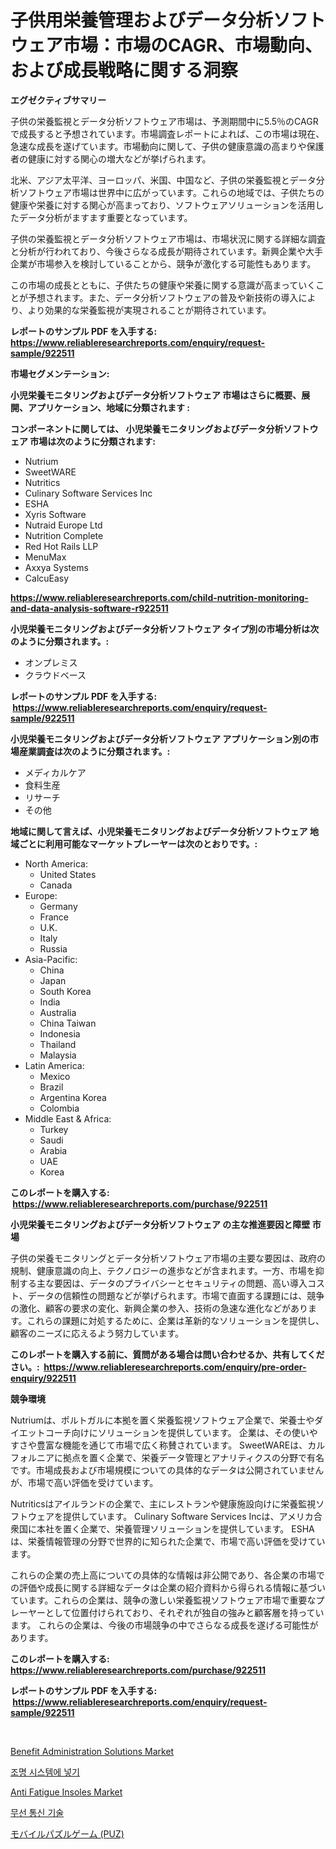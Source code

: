 <p><h1>子供用栄養管理およびデータ分析ソフトウェア市場：市場のCAGR、市場動向、および成長戦略に関する洞察</h1></p><p><strong>エグゼクティブサマリー</strong></p>
<p><p>子供の栄養監視とデータ分析ソフトウェア市場は、予測期間中に5.5％のCAGRで成長すると予想されています。市場調査レポートによれば、この市場は現在、急速な成長を遂げています。市場動向に関して、子供の健康意識の高まりや保護者の健康に対する関心の増大などが挙げられます。</p><p>北米、アジア太平洋、ヨーロッパ、米国、中国など、子供の栄養監視とデータ分析ソフトウェア市場は世界中に広がっています。これらの地域では、子供たちの健康や栄養に対する関心が高まっており、ソフトウェアソリューションを活用したデータ分析がますます重要となっています。</p><p>子供の栄養監視とデータ分析ソフトウェア市場は、市場状況に関する詳細な調査と分析が行われており、今後さらなる成長が期待されています。新興企業や大手企業が市場参入を検討していることから、競争が激化する可能性もあります。</p><p>この市場の成長とともに、子供たちの健康や栄養に関する意識が高まっていくことが予想されます。また、データ分析ソフトウェアの普及や新技術の導入により、より効果的な栄養監視が実現されることが期待されています。</p></p>
<p><strong>レポートのサンプル PDF を入手する: <a href="https://www.reliableresearchreports.com/enquiry/request-sample/922511">https://www.reliableresearchreports.com/enquiry/request-sample/922511</a></strong></p>
<p><strong>市場セグメンテーション:</strong></p>
<p><strong> 小児栄養モニタリングおよびデータ分析ソフトウェア 市場はさらに概要、展開、アプリケーション、地域に分類されます :</strong></p>
<p><strong>コンポーネントに関しては、 小児栄養モニタリングおよびデータ分析ソフトウェア 市場は次のように分類されます: &nbsp;</strong></p>
<p><ul><li>Nutrium</li><li>SweetWARE</li><li>Nutritics</li><li>Culinary Software Services Inc</li><li>ESHA</li><li>Xyris Software</li><li>Nutraid Europe Ltd</li><li>Nutrition Complete</li><li>Red Hot Rails LLP</li><li>MenuMax</li><li>Axxya Systems</li><li>CalcuEasy</li></ul></p>
<p><strong><a href="https://www.reliableresearchreports.com/child-nutrition-monitoring-and-data-analysis-software-r922511">https://www.reliableresearchreports.com/child-nutrition-monitoring-and-data-analysis-software-r922511</a></strong></p>
<p><strong> 小児栄養モニタリングおよびデータ分析ソフトウェア タイプ別の市場分析は次のように分類されます。:</strong></p>
<p><ul><li>オンプレミス</li><li>クラウドベース</li></ul></p>
<p><strong>レポートのサンプル PDF を入手する: &nbsp;<a href="https://www.reliableresearchreports.com/enquiry/request-sample/922511">https://www.reliableresearchreports.com/enquiry/request-sample/922511</a></strong></p>
<p><strong> 小児栄養モニタリングおよびデータ分析ソフトウェア アプリケーション別の市場産業調査は次のように分類されます。:</strong></p>
<p><ul><li>メディカルケア</li><li>食料生産</li><li>リサーチ</li><li>その他</li></ul></p>
<p><strong>地域に関して言えば、小児栄養モニタリングおよびデータ分析ソフトウェア 地域ごとに利用可能なマーケットプレーヤーは次のとおりです。:</strong></p>
<p><ul>
    <li>
        North America:
        <ul>
            <li>United States</li>
            <li>Canada</li>
        </ul>
    </li>
    <li>
        Europe:
        <ul>
            <li>Germany</li>
            <li>France</li>
            <li>U.K.</li>
            <li>Italy</li>
            <li>Russia</li>
        </ul>
    </li>
    <li>
        Asia-Pacific:
        <ul>
            <li>China</li>
            <li>Japan</li>
            <li>South Korea</li>
            <li>India</li>
            <li>Australia</li>
            <li>China Taiwan</li>
            <li>Indonesia</li>
            <li>Thailand</li>
            <li>Malaysia</li>
        </ul>
    </li>
    <li>
        Latin America:
        <ul>
            <li>Mexico</li>
            <li>Brazil</li>
            <li>Argentina Korea</li>
            <li>Colombia</li>
        </ul>
    </li>
    <li>
        Middle East & Africa:
        <ul>
            <li>Turkey</li>
            <li>Saudi</li>
            <li>Arabia</li>
            <li>UAE</li>
            <li>Korea</li>
        </ul>
    </li>
    </ul></p>
<p><strong>このレポートを購入する: &nbsp;<a href="https://www.reliableresearchreports.com/purchase/922511">https://www.reliableresearchreports.com/purchase/922511</a></strong></p>
<p><strong>小児栄養モニタリングおよびデータ分析ソフトウェア の主な推進要因と障壁 市場</strong></p>
<p><p>子供の栄養モニタリングとデータ分析ソフトウェア市場の主要な要因は、政府の規制、健康意識の向上、テクノロジーの進歩などが含まれます。一方、市場を抑制する主な要因は、データのプライバシーとセキュリティの問題、高い導入コスト、データの信頼性の問題などが挙げられます。市場で直面する課題には、競争の激化、顧客の要求の変化、新興企業の参入、技術の急速な進化などがあります。これらの課題に対処するために、企業は革新的なソリューションを提供し、顧客のニーズに応えるよう努力しています。</p></p>
<p><strong>このレポートを購入する前に、質問がある場合は問い合わせるか、共有してください。:&nbsp; <a href="https://www.reliableresearchreports.com/enquiry/pre-order-enquiry/922511">https://www.reliableresearchreports.com/enquiry/pre-order-enquiry/922511</a></strong></p>
<p><strong>競争環境</strong></p>
<p><p>Nutriumは、ポルトガルに本拠を置く栄養監視ソフトウェア企業で、栄養士やダイエットコーチ向けにソリューションを提供しています。 企業は、その使いやすさや豊富な機能を通じて市場で広く称賛されています。 SweetWAREは、カルフォルニアに拠点を置く企業で、栄養データ管理とアナリティクスの分野で有名です。市場成長および市場規模についての具体的なデータは公開されていませんが、市場で高い評価を受けています。</p><p>Nutriticsはアイルランドの企業で、主にレストランや健康施設向けに栄養監視ソフトウェアを提供しています。 Culinary Software Services Incは、アメリカ合衆国に本社を置く企業で、栄養管理ソリューションを提供しています。 ESHAは、栄養情報管理の分野で世界的に知られた企業で、市場で高い評価を受けています。</p><p>これらの企業の売上高についての具体的な情報は非公開であり、各企業の市場での評価や成長に関する詳細なデータは企業の紹介資料から得られる情報に基づいています。これらの企業は、競争の激しい栄養監視ソフトウェア市場で重要なプレーヤーとして位置付けられており、それぞれが独自の強みと顧客層を持っています。 これらの企業は、今後の市場競争の中でさらなる成長を遂げる可能性があります。</p></p>
<p><strong>このレポートを購入する: &nbsp; <a href="https://www.reliableresearchreports.com/purchase/922511">https://www.reliableresearchreports.com/purchase/922511</a></strong></p>
<p><strong>レポートのサンプル PDF を入手する: &nbsp;<a href="https://www.reliableresearchreports.com/enquiry/request-sample/922511">https://www.reliableresearchreports.com/enquiry/request-sample/922511</a></strong><strong></strong></p>
<p>&nbsp;</p>
<p><p><a href="https://github.com/timeliteaut/Market-Research-Report-List-2/blob/main/benefit-administration-solutions-market.md">Benefit Administration Solutions Market</a></p><p><a href="https://github.com/Tristiarton768456/Market-Research-Report-List-1/blob/main/322866675255.md">조명 시스템에 넣기</a></p><p><a href="https://www.linkedin.com/pulse/anti-fatigue-insoles-market-competitive-analysis-trends-forecast-brygf">Anti Fatigue Insoles Market</a></p><p><a href="https://github.com/vsoq0zknh59/Market-Research-Report-List-2/blob/main/273519575254.md">무선 통신 기술</a></p><p><a href="https://github.com/MosesSpinka1914/Market-Research-Report-List-1/blob/main/442123480893.md">モバイルパズルゲーム (PUZ)</a></p></p>